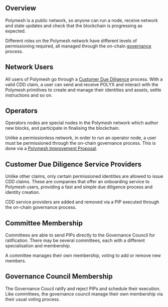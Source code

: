 ## Overview

Polymesh is a public network, so anyone can run a node, receive network and state updates and check that the blockchain is progressing as expected.

Different roles on the Polymesh network have different levels of permissioning required, all managed through the on-chain [governance](./governance.md) process.

## Network Users

All users of Polymesh go through a [Customer Due Diligence](cdd.md) process. With a valid CDD claim, a user can send and receive POLYX and interact with the Polymesh primitives to create and manage their identities and assets, settle instructions and so on.

## Operators

Operators nodes are special nodes in the Polymesh network which author new blocks, and participate in finalising the blockchain.

Unlike a permissionless network, in order to run an operator node, a user must be permissioned through the on-chain governance process. This is done via a [Polymesh Improvement Proposal](./governance.md).

## Customer Due Diligence Service Providers

Unlike other claims, only certain permissioned identities are allowed to issue CDD claims. These are companies that offer an onboarding service to Polymesh users, providing a fast and simple due diligence process and identity creation.

CDD service providers are added and removed via a PIP executed through the on-chain governance process.

## Committee Membership

Committees are able to send PIPs directly to the Governance Council for ratification. There may be several committees, each with a different specialisation and membership.

A committee manages their own membership, voting to add or remove new members.

## Governance Council Membership

The Governance Coucil ratify and reject PIPs and schedule their execution. Like committees, the governance council manage their own membership via their usual voting process.